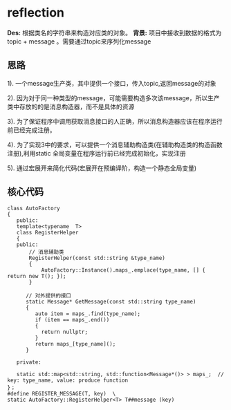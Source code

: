 # reflection
 **Des:** 根据类名的字符串来构造对应类的对象。
 **背景:** 项目中接收到数据的格式为 topic + message 。需要通过topic来序列化message
 
 ## 思路
 1). 一个message生产类，其中提供一个接口，传入topic,返回message的对象
 
 2). 因为对于同一种类型的message，可能需要构造多次该message，所以生产类中存放的的是消息构造器，而不是具体的资源
 
 3). 为了保证程序中调用获取消息接口的人正确，所以消息构造器应该在程序运行前已经完成注册。
 
 4). 为了实现3中的要求，可以提供一个消息辅助构造类(在辅助构造类的构造函数注册),利用static 全局变量在程序运行前已经完成初始化，实现注册
 
 5). 通过宏展开来简化代码(宏展开在预编译阶，构造一个静态全局变量)
 
 ## 核心代码
 ```
 class AutoFactory
 {
    public:
    template<typename  T>
    class RegisterHelper
    {
    public:
        // 消息辅助类
        RegisterHelper(const std::string &type_name)
        {
            AutoFactory::Instance().maps_.emplace(type_name, [] { return new T(); });
        }
       
       // 对外提供的接口
       static Message* GetMessage(const std::string type_name)
       {
          auto item = maps_.find(type_name);
          if (item == maps_.end())
          {
            return nullptr;
          }
          return maps_[type_name]();
       }
        
    private:

    static std::map<std::string, std::function<Message*()> > maps_;  // key: type_name, value: produce function
 }；
 #define REGISTER_MESSAGE(T, key)  \
static AutoFactory::RegisterHelper<T> T##message (key)
 ```

